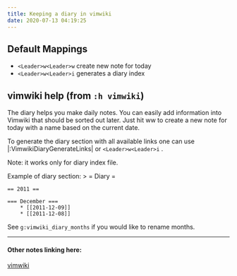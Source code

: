 ```yaml
---
title: Keeping a diary in vimwiki
date: 2020-07-13 04:19:25
---
```



## Default Mappings

* `<Leader>w<Leader>w` create new note for today
* `<Leader>w<Leader>i` generates a diary index


## vimwiki help (from `:h vimwiki`)

The diary helps you make daily notes. You can easily add information into
Vimwiki that should be sorted out later. Just hit <Leader>w<Leader>w to create
a new note for today with a name based on the current date.

To generate the diary section with all available links one can use
|:VimwikiDiaryGenerateLinks| or `<Leader>w<Leader>i` .

Note: it works only for diary index file.

Example of diary section: >
    = Diary =

    == 2011 ==

    === December ===
        * [[2011-12-09]]
        * [[2011-12-08]]


See `g:vimwiki_diary_months` if you would like to rename months.

---
#### Other notes linking here:

[vimwiki](/vimwiki)

